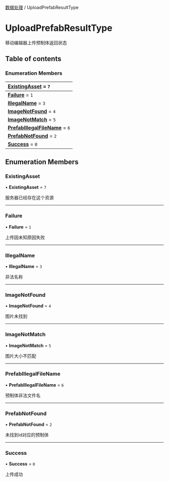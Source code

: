 [数据处理](../groups/数据处理.数据处理.md) / UploadPrefabResultType

# UploadPrefabResultType <Badge type="tip" text="Enumeration" /> <Score text="UploadPrefabResultType" />

移动编辑器上传预制体返回状态

## Table of contents

### Enumeration Members <Score text="Enumeration" /> 
| **[ExistingAsset](mw.UploadPrefabResultType.md#existingasset)** = ``7``  |
| :----- |
| **[Failure](mw.UploadPrefabResultType.md#failure)** = ``1`` |
| **[IllegalName](mw.UploadPrefabResultType.md#illegalname)** = ``3`` |
| **[ImageNotFound](mw.UploadPrefabResultType.md#imagenotfound)** = ``4`` |
| **[ImageNotMatch](mw.UploadPrefabResultType.md#imagenotmatch)** = ``5`` |
| **[PrefabIllegalFileName](mw.UploadPrefabResultType.md#prefabillegalfilename)** = ``6`` |
| **[PrefabNotFound](mw.UploadPrefabResultType.md#prefabnotfound)** = ``2`` |
| **[Success](mw.UploadPrefabResultType.md#success)** = ``0`` |

## Enumeration Members

### ExistingAsset <Score text="ExistingAsset" /> 

• **ExistingAsset** = ``7``

服务器已经存在这个资源

___

### Failure <Score text="Failure" /> 

• **Failure** = ``1``

上传因未知原因失败

___

### IllegalName <Score text="IllegalName" /> 

• **IllegalName** = ``3``

非法名称

___

### ImageNotFound <Score text="ImageNotFound" /> 

• **ImageNotFound** = ``4``

图片未找到

___

### ImageNotMatch <Score text="ImageNotMatch" /> 

• **ImageNotMatch** = ``5``

图片大小不匹配

___

### PrefabIllegalFileName <Score text="PrefabIllegalFileName" /> 

• **PrefabIllegalFileName** = ``6``

预制体非法文件名

___

### PrefabNotFound <Score text="PrefabNotFound" /> 

• **PrefabNotFound** = ``2``

未找到id对应的预制体

___

### Success <Score text="Success" /> 

• **Success** = ``0``

上传成功
